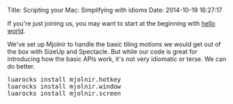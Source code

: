 Title: Scripting your Mac: Simplifying with idioms
Date: 2014-10-19 16:27:17

If you're just joining us, you may want to start at the beginning with [hello world](http://blog.josephholsten.com/post/scripting-your-mac-getting-started).

We've set up Mjolnir to handle the basic tiling motions we would get out of the box with SizeUp and Spectacle. But while our code is great for introducing how the basic APIs work, it's not very idiomatic or terse. We can do better.


<?prettify language=shell?>
<pre class=prettyprint>
luarocks install mjolnir.hotkey
luarocks install mjolnir.window
luarocks install mjolnir.screen
</pre>

